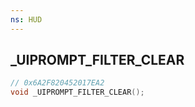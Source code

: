 ```yaml
---
ns: HUD
---
```

## _UIPROMPT_FILTER_CLEAR

```c
// 0x6A2F820452017EA2
void _UIPROMPT_FILTER_CLEAR();
```

